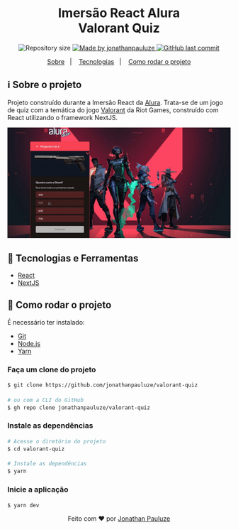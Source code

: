 <h1 align="center">
    Imersão React Alura <br/>
    Valorant Quiz
</h1>

<p align="center">	
  <img alt="Repository size" src="https://img.shields.io/github/repo-size/jonathanpauluze/valorant-quiz">
	
  <a href="https://www.linkedin.com/in/jonathanpauluze/">
    <img alt="Made by jonathanpauluze" src="https://img.shields.io/badge/made%20by-jonathanpauluze-%2304D361">
  </a>
  
  <a href="https://github.com/jonathanpauluze/valorant-quiz/commits/main">
    <img alt="GitHub last commit" src="https://img.shields.io/github/last-commit/jonathanpauluze/valorant-quiz">
  </a>

</p>
<p align="center">
  <a href="#information_source-Sobre-o-desafio">Sobre</a>&nbsp;&nbsp;&nbsp;|&nbsp;&nbsp;&nbsp;
  <a href="#rocket-tecnologias-e-ferramentas">Tecnologias</a>&nbsp;&nbsp;&nbsp;|&nbsp;&nbsp;&nbsp;
  <a href="#wrench-como-rodar-o-projeto">Como rodar o projeto</a>
</p>

## :information_source: Sobre o projeto

Projeto construído durante a Imersão React da [Alura](https://www.alura.com.br/c). Trata-se de um jogo de quiz com a temática do jogo [Valorant](https://playvalorant.com/pt-br/) da Riot Games, construído com React utilizando o framework NextJS.

![./.github/screenshot.png](./.github/application.gif)

## :rocket: Tecnologias e Ferramentas
- [React](https://reactjs.org)
- [NextJS](https://nextjs.org)
## :wrench: Como rodar o projeto

É necessário ter instalado:
- [Git](https://git-scm.com)
- [Node.js](https://nodejs.org/)
- [Yarn](https://yarnpkg.com/)

### Faça um clone do projeto

```bash
$ git clone https://github.com/jonathanpauluze/valorant-quiz

# ou com a CLI do GitHub
$ gh repo clone jonathanpauluze/valorant-quiz
```

### Instale as dependências
```bash
# Acesse o diretório do projeto
$ cd valorant-quiz

# Instale as dependências
$ yarn
```

### Inicie a aplicação
```bash
$ yarn dev
```


<p align="center">Feito com ♥ por <a href="https://linkedin.com/in/jonathanpauluze" target="_blank">Jonathan Pauluze</a></p>
